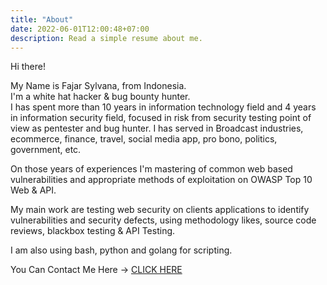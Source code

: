 ```yaml
---
title: "About"
date: 2022-06-01T12:00:48+07:00
description: Read a simple resume about me.
---
```

Hi there!

My Name is Fajar Sylvana, from Indonesia.  
I'm a white hat hacker & bug bounty hunter.  
I has spent more than 10 years in information technology field and
4 years in information security field, focused in risk from security
testing point of view as pentester and bug hunter. I has served in
Broadcast industries, ecommerce, finance, travel, social media app,
pro bono, politics, government, etc.

On those years of experiences I'm mastering of common web
based vulnerabilities and appropriate methods of exploitation on
OWASP Top 10 Web & API.

My main work are testing web security on clients
applications to identify vulnerabilities and security defects, using
methodology likes, source code reviews, blackbox testing & API
Testing. 

I am also using bash, python and golang for scripting.

You Can Contact Me Here -> [CLICK HERE](mailto:jarphish@gmail.com)
